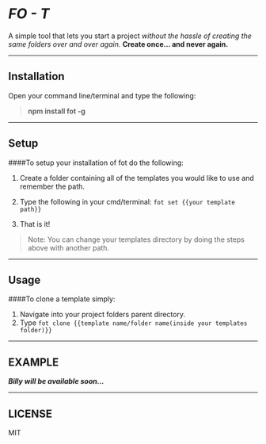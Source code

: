 ***FO - T***
======
A simple tool that lets you start a project *without the hassle of creating the same folders over and over again.* **Create once... and never again.**

---

**Installation**
------------

Open your command line/terminal and type the following:
>**npm install fot -g**

---


**Setup**
-----

####To setup your installation of fot do the following:

1. Create a folder containing all of the templates you would like to use and remember the path.
2. Type the following in your cmd/terminal:  `fot set {{your template path}}`
 
3. That is it!

>Note: You can change your templates directory by doing the steps above with another path.

---

**Usage**
-----

####To clone a template simply:
1. Navigate into your project folders parent directory.
2. Type `fot clone {{template name/folder name(inside your templates folder)}}`

---

**EXAMPLE**
------------------
***Billy will be available soon...***

---

**LICENSE**
-------
MIT